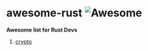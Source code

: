 # awesome-rust ![Awesome](https://cdn.rawgit.com/sindresorhus/awesome/d7305f38d29fed78fa85652e3a63e154dd8e8829/media/badge.svg)
**Awesome list for Rust Devs**
1. [crypto](https://crates.io/crates/crypto)
